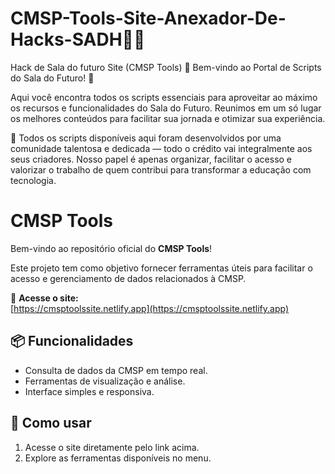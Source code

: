 # CMSP-Tools-Site-Anexador-De-Hacks-SADH👩‍💻
Hack de Sala do futuro Site (CMSP Tools) 🎉 Bem-vindo ao Portal de Scripts do Sala do Futuro! 🚀

Aqui você encontra todos os scripts essenciais para aproveitar ao máximo os recursos e funcionalidades do Sala do Futuro. Reunimos em um só lugar os melhores conteúdos para facilitar sua jornada e otimizar sua experiência.

🔧 Todos os scripts disponíveis aqui foram desenvolvidos por uma comunidade talentosa e dedicada — todo o crédito vai integralmente aos seus criadores. Nosso papel é apenas organizar, facilitar o acesso e valorizar o trabalho de quem contribui para transformar a educação com tecnologia.

# CMSP Tools

Bem-vindo ao repositório oficial do **CMSP Tools**!

Este projeto tem como objetivo fornecer ferramentas úteis para facilitar o acesso e gerenciamento de dados relacionados à CMSP.

🔗 **Acesse o site:**  
[https://cmsptoolssite.netlify.app](https://cmsptoolssite.netlify.app)

## 📦 Funcionalidades

- Consulta de dados da CMSP em tempo real.
- Ferramentas de visualização e análise.
- Interface simples e responsiva.

## 🚀 Como usar

1. Acesse o site diretamente pelo link acima.
2. Explore as ferramentas disponíveis no menu.
